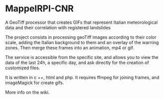 # MappeIRPI-CNR
A GeoTiff processor that creates GIFs that represent Italian meteorological data and their correlation with registered landslides

The project consists in processing geoTiff images according to their color scale, adding the Italian background to them and an overlay of the warning zones. Then merge these frames into an animation, mp4 or gif.

The service is accessible from the specific site, and allows you to view the data of the last 24h, a specific day, and ask directly for the creation of customized files.

It is written in c ++, html and php.
It requires ffmpeg for joining frames, and imageMagick for create gifs.

More info on the wiki.
